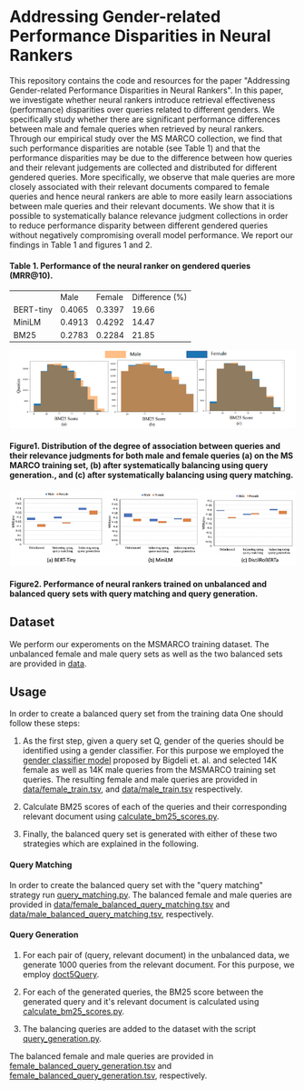 # Addressing Gender-related Performance Disparities in Neural Rankers

This repository contains the code and resources for the paper 
"Addressing Gender-related Performance Disparities in Neural Rankers". 
In this paper, we investigate whether neural rankers introduce retrieval 
effectiveness (performance) disparities over queries related to different genders.
We specifically study whether there are significant performance differences between
male and female queries when retrieved by neural rankers. Through our empirical 
study over the MS MARCO collection, we find that such performance disparities are
notable (see Table 1) and that the performance disparities may be due to the difference between
how queries and their relevant judgements are collected and distributed for 
different gendered queries.  More specifically, we observe that male queries
are more closely associated with their relevant documents compared to female
queries and hence neural rankers are able to more easily learn associations
between male queries and their relevant documents. We show that it is possible
to systematically balance relevance judgment collections in order to reduce
performance disparity between different gendered queries without negatively 
compromising overall model performance.
We report our findings in Table 1 and figures 1 and 2.
#### Table 1. Performance of the neural ranker on gendered queries (MRR@10).
<table style= margin-left:auto;margin-right:auto;">
    <tr>
        <td></td>
        <td>Male</td>
        <td>Female</td>
        <td>Difference (%)</td>
    </tr>
    <tr>
        <td>BERT-tiny</td>
        <td>0.4065</td>
        <td> 0.3397</td>
        <td>19.66</td>
    </tr>
    <tr>
        <td>MiniLM</td>
        <td>0.4913</td>
        <td>0.4292</td>
        <td>14.47</td>
    </tr>
    <tr>
        <td>BM25</td>
        <td>0.2783</td>
        <td>0.2284</td>
        <td>21.85</td>
    </tr>
</table>

<p align="center">
    <img src="images/distributions.png", width="775", alt="Workflow Diagram">
</p>

#### Figure1. Distribution of the degree of association between queries and their relevance judgments for both male and female queries (a) on the MS MARCO training set, (b) after systematically balancing using query generation., and (c) after systematically balancing using query matching.

<p align="center">
    <img src="images/performance_results.png", width="775", alt="Workflow Diagram">
</p>

#### Figure2. Performance of neural rankers trained on unbalanced and balanced query sets with query matching and query generation.

## Dataset

We perform our experoments on the MSMARCO training dataset. The unbalanced female and male query sets as well as the two balanced sets are provided in [data](https://github.com/shirinssalehi/Addressing-Gender-related-Performance-Disparities-in-Neural-Rankers/tree/main/data).


## Usage

In order to create a balanced query set from the training data One should follow these steps:

1) As the first step, given a query set Q, gender of the queries should be identified using a gender classifier. For this purpose we employed the [gender classifier model](https://github.com/aminbigdeli/Text-Classification-using-Transformers) proposed by Bigdeli et. al. and selected 14K female as well as 14K male queries from the MSMARCO training set queries. The resulting female and male queries are provided in [data/female_train.tsv](https://b10200cbde7d/r/gender-related-performance-gap-9BBF/data/female_train.tsv), and [data/male_train.tsv](https://b10200cbde7d/r/gender-related-performance-gap-9BBF/data/male_train.tsv) respectively.
                                                                                  
2) Calculate BM25 scores of each of the queries and their corresponding relevant document using [calculate_bm25_scores.py](https://b10200cbde7d/r/gender-related-performance-gap-9BBF/calculate_bm25_scores.py).
                                                                                  
3) Finally, the balanced query set is generated with either of these two strategies which are explained in the following.

#### Query Matching
In order to create the balanced query set with the "query matching" strategy run [query_matching.py](https://b10200cbde7d/r/gender-related-performance-gap-9BBF/query_matching.py).
The balanced female and male queries are provided in [data/female_balanced_query_matching.tsv](https://b10200cbde7d/r/gender-related-performance-gap-9BBF/data/female_balanced_query_matching.tsv) and [data/male_balanced_query_matching.tsv](https://b10200cbde7d/r/gender-related-performance-gap-9BBF/data/male_balanced_query_matching.tsv), respectively.

#### Query Generation

1) For each pair of (query, relevant document) in the unbalanced data, we generate 1000 queries from the relevant document. For this purpose, we employ [doct5Query](https://github.com/castorini/docTTTTTquery).
                                                                   
2) For each of the generated queries, the BM25 score between the generated query and it's relevant document is calculated using [calculate_bm25_scores.py](https://github.com/shirinssalehi/Addressing-Gender-related-Performance-Disparities-in-Neural-Rankers/blob/main/calculate_bm25_scores.py).
3) The balancing queries are added to the dataset with the script [query_generation.py](https://github.com/shirinssalehi/Addressing-Gender-related-Performance-Disparities-in-Neural-Rankers/blob/main/query_generation.py).
                                                                   
The balanced female and male queries are provided in [female_balanced_query_generation.tsv](https://github.com/shirinssalehi/Addressing-Gender-related-Performance-Disparities-in-Neural-Rankers/tree/main/data/female_balanced_query_generation.tsv) and [female_balanced_query_generation.tsv](https://github.com/shirinssalehi/Addressing-Gender-related-Performance-Disparities-in-Neural-Rankers/tree/main/data/female_balanced_query_generation.tsv), respectively.






